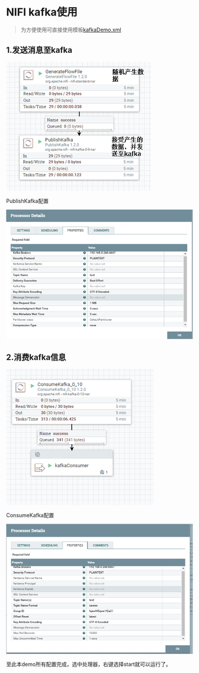 # NIFI kafka使用

> 为方便使用可直接使用模板[kafkaDemo.xml](./kafkaDemo.xml)

## 1.发送消息至kafka

![](./img/kafka1.png)

PublishKafka配置

![](./img/kafka2.png)

## 2.消费kafka信息

![](./img/kafka3.png)

ConsumeKafka配置

![](./img/kafka4.png)

至此本demo所有配置完成，选中处理器，右键选择start就可以运行了。